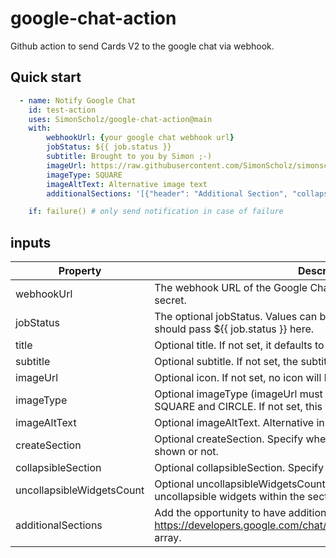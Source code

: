 # google-chat-action

Github action to send Cards V2 to the google chat via webhook.

## Quick start

```yaml
  - name: Notify Google Chat
    id: test-action
    uses: SimonScholz/google-chat-action@main
    with:
        webhookUrl: {your google chat webhook url}
        jobStatus: ${{ job.status }}
        subtitle: Brought to you by Simon ;-)
        imageUrl: https://raw.githubusercontent.com/SimonScholz/simonscholz.github.io/gatsby-homepage/src/assets/img/avatar.webp
        imageType: SQUARE
        imageAltText: Alternative image text
        additionalSections: '[{"header": "Additional Section", "collapsible": true, "widgets": [{"decoratedText": {"startIcon": {"knownIcon": "STAR"},"text": "Additional Section"}}] }]'

    if: failure() # only send notification in case of failure
```

## inputs

| Property      | Description                     | Required   |
| ------------- | ------------------------------- | :--------: |
| webhookUrl    | The webhook URL of the Google Chat. Should be stored in an action secret. |    ✅      |
| jobStatus     | The optional jobStatus. Values can be success, failure, cancelled. You should pass ${{ job.status }} here. |    🚫      |
| title         | Optional title. If not set, it defaults to the action name + job status. |    🚫      |
| subtitle      | Optional subtitle. If not set, the subtitle will not be shown. |    🚫      |
| imageUrl      | Optional icon. If not set, no icon will be shown. |    🚫      |
| imageType     | Optional imageType (imageUrl must be set for this). Possible values are SQUARE and CIRCLE. If not set, this will default to CIRCLE. |    🚫      |
| imageAltText  | Optional imageAltText. Alternative in case the image cannot be shown. |    🚫      |
| createSection | Optional createSection. Specify whether the default section should be shown or not. |    🚫      |
| collapsibleSection | Optional collapsibleSection. Specify whether the section is collapsible.  |    🚫      |
| uncollapsibleWidgetsCount | Optional uncollapsibleWidgetsCount. Specify the amount of uncollapsible widgets within the sections. |    🚫      |
| additionalSections | Add the opportunity to have additional sections. Also see https://developers.google.com/chat/api/reference/rest/v1/cards#section array. |    🚫      |
